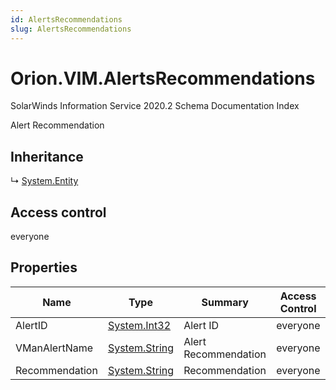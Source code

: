```yaml
---
id: AlertsRecommendations
slug: AlertsRecommendations
---
```


# Orion.VIM.AlertsRecommendations

SolarWinds Information Service 2020.2 Schema Documentation Index

Alert Recommendation

## Inheritance

↳ [System.Entity](./../System/Entity)

## Access control

everyone

## Properties

| Name | Type | Summary | Access Control |
| ------ | ------ | ------ | ------ |
| AlertID | [System.Int32](https://docs.microsoft.com/en-us/dotnet/api/system.int32) | Alert ID | everyone |
| VManAlertName | [System.String](https://docs.microsoft.com/en-us/dotnet/api/system.string) | Alert Recommendation | everyone |
| Recommendation | [System.String](https://docs.microsoft.com/en-us/dotnet/api/system.string) | Recommendation | everyone |

